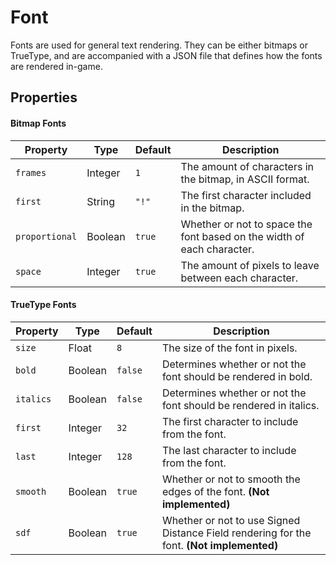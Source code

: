 # Font

Fonts are used for general text rendering. They can be either bitmaps or TrueType, and are accompanied with a JSON file that defines how the fonts are rendered in-game.

## Properties

#### Bitmap Fonts

| Property | Type | Default | Description |
| -------- | ---- | ------- | ----------- |
| `frames` | Integer | `1` | The amount of characters in the bitmap, in ASCII format. |
| `first` | String | `"!"` | The first character included in the bitmap. |
| `proportional` | Boolean | `true` | Whether or not to space the font based on the width of each character. |
| `space` | Integer | `true` | The amount of pixels to leave between each character. |

#### TrueType Fonts

| Property | Type | Default | Description |
| -------- | ---- | ------- | ----------- |
| `size` | Float | `8` | The size of the font in pixels. |
| `bold` | Boolean | `false` | Determines whether or not the font should be rendered in bold. |
| `italics` | Boolean | `false` | Determines whether or not the font should be rendered in italics. |
| `first` | Integer | `32` | The first character to include from the font. |
| `last` | Integer | `128` | The last character to include from the font. |
| `smooth` | Boolean | `true` | Whether or not to smooth the edges of the font. **(Not implemented)** |
| `sdf` | Boolean | `true` | Whether or not to use Signed Distance Field rendering for the font. **(Not implemented)** |